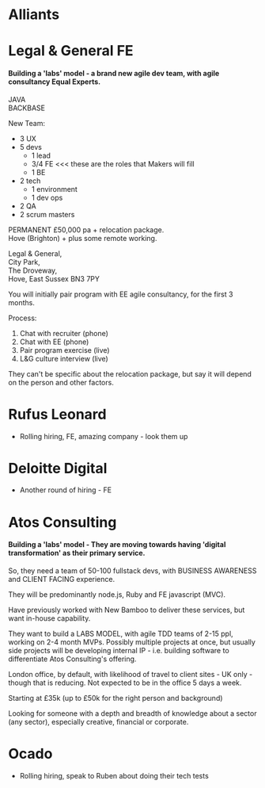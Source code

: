 # Alliants


# Legal & General FE

#### Building a 'labs' model - a brand new agile dev team, with agile consultancy Equal Experts.

JAVA  
BACKBASE

New Team:

* 3 UX
* 5 devs
  * 1 lead
  * 3/4 FE <<< these are the roles that Makers will fill
  * 1 BE
* 2 tech
  * 1 environment
  * 1 dev ops
* 2 QA
* 2 scrum masters

PERMANENT £50,000 pa  +  relocation package.  
Hove (Brighton)  +  plus some remote working.

Legal & General,  
City Park,  
The Droveway,  
Hove, East Sussex BN3 7PY

You will initially pair program with EE agile consultancy, for the first 3 months.

Process:

1.  Chat with recruiter (phone)
1.  Chat with EE (phone)
1.  Pair program exercise (live)
1.  L&G culture interview (live)

They can't be specific about the relocation package, but say it will depend on the person and other factors.


# Rufus Leonard
- Rolling hiring, FE, amazing company - look them up


# Deloitte Digital
- Another round of hiring - FE


# Atos Consulting

#### Building a 'labs' model - They are moving towards having 'digital transformation' as their primary service.

So, they need a team of 50-100 fullstack devs, with BUSINESS AWARENESS and CLIENT FACING experience.

They will be predominantly node.js, Ruby and FE javascript (MVC).

Have previously worked with New Bamboo to deliver these services, but want in-house capability.

They want to build a LABS MODEL, with agile TDD teams of 2-15 ppl, working on 2-4 month MVPs. Possibly multiple projects at once, but usually side projects will be developing internal IP - i.e. building software to differentiate Atos Consulting's offering.

London office, by default, with likelihood of travel to client sites - UK only - though that is reducing. Not expected to be in the office 5 days a week.

Starting at £35k (up to £50k for the right person and background)

Looking for someone with a depth and breadth of knowledge about a sector (any sector), especially creative, financial or corporate.


# Ocado
- Rolling hiring, speak to Ruben about doing their tech tests